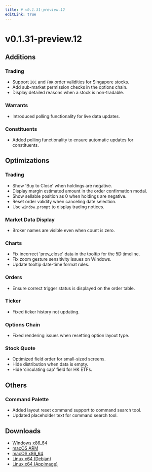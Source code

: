 ```yaml
---
title: # v0.1.31-preview.12
editLink: true
---
```


# v0.1.31-preview.12  <Badge type="warning" text="preview" />

## Additions

### Trading
- Support `IOC` and `FOK` order validities for Singapore stocks.
- Add sub-market permission checks in the options chain.
- Display detailed reasons when a stock is non-tradable.

### Warrants
- Introduced polling functionality for live data updates.

### Constituents
- Added polling functionality to ensure automatic updates for constituents.

## Optimizations

### Trading
- Show 'Buy to Close' when holdings are negative.
- Display margin estimated amount in the order confirmation modal.
- Show sellable position as 0 when holdings are negative.
- Reset order validity when canceling date selection.
- Use `window.prompt` to display trading notices.

### Market Data Display
- Broker names are visible even when count is zero.

### Charts
- Fix incorrect 'prev_close' data in the tooltip for the 5D timeline.
- Fix zoom gesture sensitivity issues on Windows.
- Update tooltip date-time format rules.

### Orders
- Ensure correct trigger status is displayed on the order table.

### Ticker
- Fixed ticker history not updating.

### Options Chain
- Fixed rendering issues when resetting option layout type.

### Stock Quote
- Optimized field order for small-sized screens.
- Hide distribution when data is empty.
- Hide ‘circulating cap’ field for HK ETFs.

## Others

### Command Palette
- Added layout reset command support to command search tool.
- Updated placeholder text for command search tool.

## Downloads

- [Windows x86_64](https://assets.lbkrs.com/github/release/longbridge-desktop/preview/longbridge-v0.1.31-preview.12-windows-x86_64.zip)
- [macOS ARM](https://assets.lbkrs.com/github/release/longbridge-desktop/preview/longbridge-v0.1.31-preview.12-macos-aarch64.dmg)
- [macOS x86_64](https://assets.lbkrs.com/github/release/longbridge-desktop/preview/longbridge-v0.1.31-preview.12-macos-x86_64.dmg)
- [Linux x64 (Debian)](https://assets.lbkrs.com/github/release/longbridge-desktop/preview/longbridge-v0.1.31-preview.12-linux-x86_64.deb)
- [Linux x64 (AppImage)](https://assets.lbkrs.com/github/release/longbridge-desktop/preview/longbridge-v0.1.31-preview.12-linux-x86_64.AppImage)